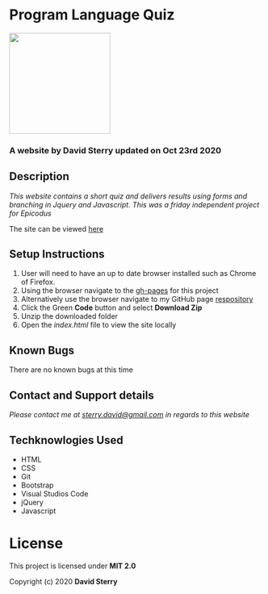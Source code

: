 # Program Language Quiz 
<img src="https://github.com/Dave-Sterry.png" width="200px" height="auto">

### A website by David Sterry updated on Oct 23rd 2020

## Description

_This website contains a short quiz and delivers results using forms and branching in Jquery and Javascript. This was a friday independent project for Epicodus_

The site can be viewed [here](https://dave-sterry.github.io/Program-Lang-Selector/)

## Setup Instructions
1. User will need to have an up to date browser installed such as Chrome of Firefox.
2. Using the browser navigate to the [gh-pages](https://dave-sterry.github.io/Program-Lang-Selector/) for this project
2. Alternatively use the browser navigate to my GitHub page [respository](https://github.com/Dave-Sterry/Program-Lang-Selector)
3. Click the Green **Code** button and select **Download Zip**
4. Unzip the downloaded folder
5. Open the _index.html_ file to view the site locally

## Known Bugs
There are no known bugs at this time

## Contact and Support details

_Please contact me at sterry.david@gmail.com in regards to this website_

## Techknowlogies Used

* HTML
* CSS
* Git
* Bootstrap
* Visual Studios Code
* jQuery
* Javascript

# License

This project is licensed under **MIT 2.0**

Copyright (c) 2020 **David Sterry**